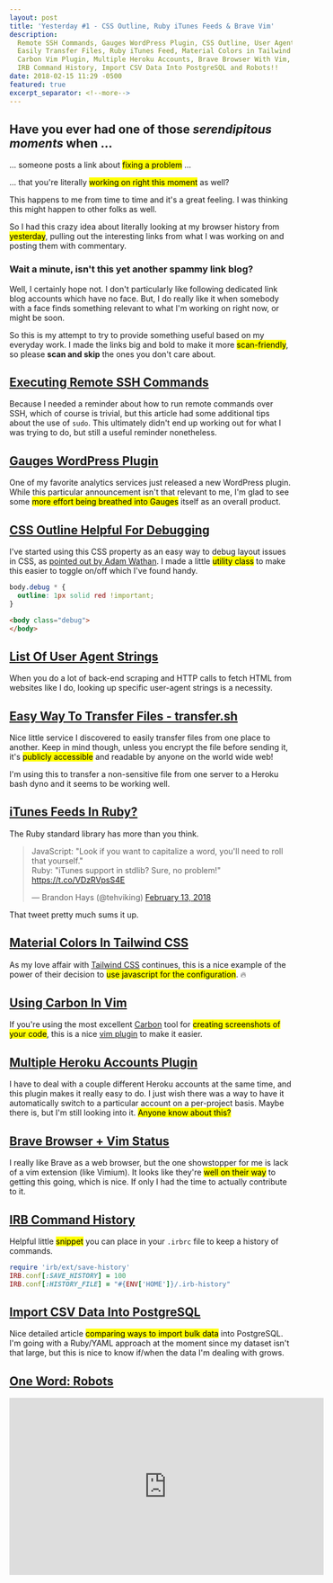 ```yaml
---
layout: post
title: 'Yesterday #1 - CSS Outline, Ruby iTunes Feeds & Brave Vim'
description:
  Remote SSH Commands, Gauges WordPress Plugin, CSS Outline, User Agent Strings,
  Easily Transfer Files, Ruby iTunes Feed, Material Colors in Tailwind CSS,
  Carbon Vim Plugin, Multiple Heroku Accounts, Brave Browser With Vim,
  IRB Command History, Import CSV Data Into PostgreSQL and Robots!!
date: 2018-02-15 11:29 -0500
featured: true
excerpt_separator: <!--more-->
---
```


## Have you ever had one of those _serendipitous moments_ when ...

... someone posts a link about <mark>fixing a problem</mark> ...

... that you're literally <mark>working on right this moment</mark> as well?

This happens to me from time to time and it's a great feeling.  I was thinking
this might happen to other folks as well.

<!--more-->

So I had this crazy idea about literally looking at my browser history from
<mark>yesterday</mark>, pulling out the interesting
links from what I was working on and posting them with commentary.

### Wait a minute, isn't this yet another spammy link blog?

Well, I certainly hope not.  I don't particularly like following dedicated link
blog accounts which have no face.  But, I do really like it when somebody with a
face finds something relevant to what I'm working on right now, or might be soon.

So this is my attempt to try to provide something useful based on my everyday
work.  I made the links <span class="text-2xl font-medium">big and bold</span> to make it more
<mark>scan-friendly</mark>, so please **scan and
skip** the ones you don't care about.

## [Executing Remote SSH Commands][ssh-commands]
Because I needed a reminder about how to run remote commands over SSH, which of
course is trivial, but this article had some additional tips about the use of
`sudo`.  This ultimately didn't end up working out for what I was trying to do,
but still a useful reminder nonetheless.

## [Gauges WordPress Plugin][gauges]
One of my favorite analytics services just released a new WordPress plugin.
While this particular announcement isn't that relevant to me, I'm glad to see
some <mark>more effort being breathed into Gauges</mark> itself as an overall product.

## [CSS Outline Helpful For Debugging][outline]
I've started using this CSS property as an easy way to debug layout issues in
CSS, as [pointed out by Adam Wathan](https://twitter.com/joeybeninghove/status/963844950180945921).
I made a little <mark>utility class</mark> to make this easier to toggle on/off which I've
found handy.

```css
body.debug * {
  outline: 1px solid red !important;
}
```

```html
<body class="debug">
</body>
```

## [List Of User Agent Strings][user-agents]
When you do a lot of back-end scraping and HTTP calls to fetch HTML from
websites like I do, looking up specific user-agent strings is a necessity.

## [Easy Way To Transfer Files - transfer.sh][transfer]
Nice little service I discovered to easily transfer files from one place to
another.  Keep in mind though, unless you encrypt the file before sending it,
it's <mark>publicly accessible</mark> and readable by anyone on the world wide web!

I'm using this to transfer a non-sensitive file from one server to a Heroku bash
dyno and it seems to be working well.

## [iTunes Feeds In Ruby?][itunes]

The Ruby standard library has more than you think.

<blockquote class="twitter-tweet" data-lang="en"><p lang="en"
dir="ltr">JavaScript: &quot;Look if you want to capitalize a word, you&#39;ll
need to roll that yourself.&quot;<br>Ruby: &quot;iTunes support in stdlib? Sure,
no problem!&quot; <a
href="https://t.co/VDzRVpsS4E">https://t.co/VDzRVpsS4E</a></p>&mdash; Brandon
Hays (@tehviking) <a
href="https://twitter.com/tehviking/status/963550871618490368?ref_src=twsrc%5Etfw">February
13, 2018</a></blockquote>
<script async src="https://platform.twitter.com/widgets.js"
charset="utf-8"></script>

That tweet pretty much sums it up.

## [Material Colors In Tailwind CSS][tailwind]
As my love affair with [Tailwind CSS](https://tailwindcss.com) continues, this
is a nice example of the power of their decision to <mark>use javascript for the
configuration</mark>.  :fire:

## [Using Carbon In Vim][carbon]
If you're using the most excellent [Carbon](https://carbon.now.sh) tool for
<mark>creating screenshots of your code</mark>, this is a nice [vim plugin][carbon] to make
it easier.

## [Multiple Heroku Accounts Plugin][heroku-accounts]
I have to deal with a couple different Heroku accounts at the same time, and
this plugin makes it really easy to do.  I just wish there was a way to have it
automatically switch to a particular account on a per-project basis.  Maybe
there is, but I'm still looking into it.  <mark>Anyone know about this?</mark>

## [Brave Browser + Vim Status][brave]
I really like Brave as a web browser, but the one showstopper for me is lack of
a vim extension (like Vimium).  It looks like they're <mark>well on their way</mark> to
getting this going, which is nice.  If only I had the time to actually
contribute to it.

## [IRB Command History][irb]
Helpful little <mark>snippet</mark> you can place in your `.irbrc` file to keep a history of
commands.

```ruby
require 'irb/ext/save-history'
IRB.conf[:SAVE_HISTORY] = 100
IRB.conf[:HISTORY_FILE] = "#{ENV['HOME']}/.irb-history"
```

## [Import CSV Data Into PostgreSQL][postgresql]
Nice detailed article <mark>comparing ways to import bulk data</mark> into PostgreSQL.  I'm
going with a Ruby/YAML approach at the moment since my dataset isn't that large,
but this is nice to know if/when the data I'm dealing with grows.

## [One Word: Robots][robots]
<p class="responsive-video">
<iframe width="560" height="315" src="https://www.youtube.com/embed/fUyU3lKzoio" frameborder="0" allow="autoplay; encrypted-media" allowfullscreen></iframe>
</p>

[ssh-commands]: https://www.cyberciti.biz/faq/unix-linux-execute-command-using-ssh/
[gauges]: https://wordpress.org/plugins/gauges-analytics/
[outline]: https://developer.mozilla.org/en-US/docs/Web/CSS/outline
[user-agents]: http://www.useragentstring.com/pages/useragentstring.php?name=Chrome
[transfer]: https://transfer.sh/
[itunes]: https://github.com/ruby/ruby/blob/01a656c3fb1dd5fe8d3401880a2219221b252313/lib/rss/itunes.rb
[tailwind]: https://gist.github.com/davidpiesse/74f5eaa23eb405e61b58cfe535d9907c
[carbon]: https://github.com/kristijanhusak/vim-carbon-now-sh
[heroku-accounts]: https://github.com/heroku/heroku-accounts
[brave]: https://github.com/brave/browser-laptop/issues/9531
[robots]: https://www.youtube.com/watch?v=fUyU3lKzoio
[irb]: https://coderwall.com/p/l8azzq/add-history-to-the-ruby-irb-console
[postgresql]: https://infinum.co/the-capsized-eight/superfast-csv-imports-using-postgresqls-copy
